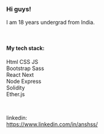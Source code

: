 ### Hi guys!
I am 18 years undergrad from India.

</br>

#### My tech stack:
Html
CSS
JS </br>
Bootstrap Sass </br>
React Next </br>
Node
Express </br>
Solidity </br>
Ether.js </br>

</br>

linkedin: </br>
https://www.linkedin.com/in/anshss/
